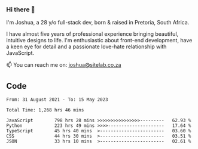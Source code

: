 ### Hi there 👋

I'm Joshua, a 28 y/o full-stack dev, born & raised in Pretoria, South Africa. 

I have almost five years of professional experience bringing beautiful, intuitive designs to life. I'm enthusiastic about front-end development, have a keen eye for detail and a passionate love-hate relationship with JavaScript.

📫 You can reach me on: joshua@sitelab.co.za

## **Code**

<!--START_SECTION:waka-->

```text
From: 31 August 2021 - To: 15 May 2023

Total Time: 1,268 hrs 46 mins

JavaScript        798 hrs 28 mins >>>>>>>>>>>>>>>>---------   62.93 %
Python            223 hrs 49 mins >>>>---------------------   17.64 %
TypeScript        45 hrs 40 mins  >------------------------   03.60 %
CSS               44 hrs 30 mins  >------------------------   03.51 %
JSON              33 hrs 10 mins  >------------------------   02.61 %
```

<!--END_SECTION:waka-->
